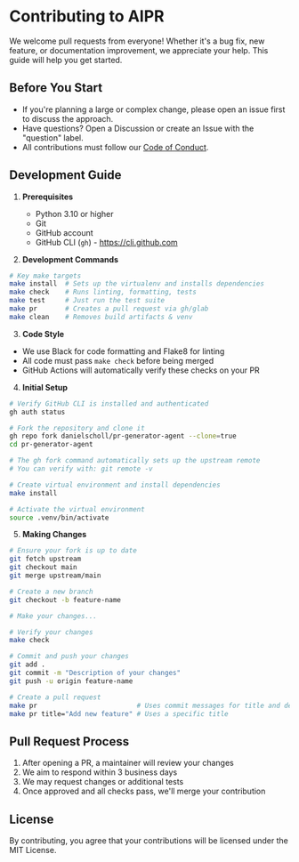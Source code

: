 # Contributing to AIPR

We welcome pull requests from everyone! Whether it's a bug fix, new feature, or documentation improvement, we appreciate your help. This guide will help you get started.

## Before You Start

- If you're planning a large or complex change, please open an issue first to discuss the approach.
- Have questions? Open a Discussion or create an Issue with the "question" label.
- All contributions must follow our [Code of Conduct](CODE_OF_CONDUCT.md).

## Development Guide

1. **Prerequisites**
   - Python 3.10 or higher
   - Git
   - GitHub account
   - GitHub CLI (`gh`) - https://cli.github.com

2. **Development Commands**
```bash
# Key make targets
make install  # Sets up the virtualenv and installs dependencies
make check    # Runs linting, formatting, tests
make test     # Just run the test suite
make pr       # Creates a pull request via gh/glab
make clean    # Removes build artifacts & venv
```

3. **Code Style**
- We use Black for code formatting and Flake8 for linting
- All code must pass `make check` before being merged
- GitHub Actions will automatically verify these checks on your PR

4. **Initial Setup**
```bash
# Verify GitHub CLI is installed and authenticated
gh auth status

# Fork the repository and clone it
gh repo fork danielscholl/pr-generator-agent --clone=true
cd pr-generator-agent

# The gh fork command automatically sets up the upstream remote
# You can verify with: git remote -v

# Create virtual environment and install dependencies
make install

# Activate the virtual environment
source .venv/bin/activate 
```

5. **Making Changes**
```bash
# Ensure your fork is up to date
git fetch upstream
git checkout main
git merge upstream/main

# Create a new branch
git checkout -b feature-name

# Make your changes...

# Verify your changes
make check

# Commit and push your changes
git add .
git commit -m "Description of your changes"
git push -u origin feature-name

# Create a pull request
make pr                         # Uses commit messages for title and description
make pr title="Add new feature" # Uses a specific title
```

## Pull Request Process

1. After opening a PR, a maintainer will review your changes
2. We aim to respond within 3 business days
3. We may request changes or additional tests
4. Once approved and all checks pass, we'll merge your contribution

## License

By contributing, you agree that your contributions will be licensed under the MIT License.